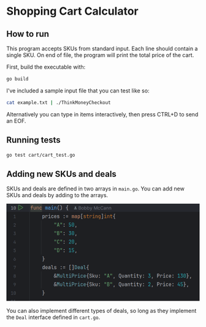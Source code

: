 # Shopping Cart Calculator

## How to run

This program accepts SKUs from standard input. Each line should contain a single SKU.
On end of file, the program will print the total price of the cart.

First, build the executable with:

```bash
go build
```

I've included a sample input file that you can test like so:

```bash
cat example.txt | ./ThinkMoneyCheckout
```

Alternatively you can type in items interactively, then press CTRL+D to send an EOF.

## Running tests

```bash
go test cart/cart_test.go
```

## Adding new SKUs and deals

SKUs and deals are defined in two arrays in `main.go`. You can add new SKUs and deals by adding to the arrays.

![img.png](img.png)

You can also implement different types of deals, so long as they implement the `Deal` interface defined in `cart.go`.
